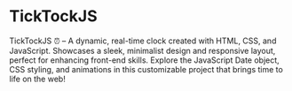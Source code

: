 # TickTockJS
TickTockJS ⏰ – A dynamic, real-time clock created with HTML, CSS, and JavaScript. Showcases a sleek, minimalist design and responsive layout, perfect for enhancing front-end skills. Explore the JavaScript Date object, CSS styling, and animations in this customizable project that brings time to life on the web!
